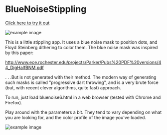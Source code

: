 # BlueNoiseStippling

[Click here to try it out](http://joeedh.github.io/BlueNoiseStippling/bluenoise6.html)

![example image](http://joeedh.github.io/BlueNoiseStippling/examples/stippe_2.png "Example 1")

This is a little stippling app.  It uses a blue noise mask to position
dots, and Floyd Steinberg dithering to color them.  The blue noise mask
was inspired by this paper:

http://www.ece.rochester.edu/projects/Parker/Pubs%20PDF%20versions/44_DigHalfBNM.pdf

. . .But is not generated with their method.  The modern way of generating such
masks is called "progressive dart throwing", and is a very brute force (but,
with recent clever algorithms, quite fast) approach.

To run, just load bluenoise6.html in a web browser (tested with Chrome and Firefox).

Play around with the parameters a bit.  They tend to vary depending on what you are
looking for, and the color profile of the image you've loaded.

![example image](http://joeedh.github.io/BlueNoiseStippling/examples/stippe_1.png "Example 2")
